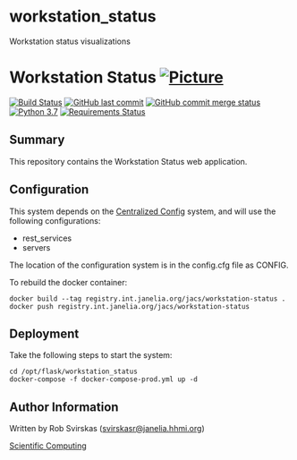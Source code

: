 # workstation_status
Workstation status visualizations

# Workstation Status [![Picture](https://raw.github.com/JaneliaSciComp/JaneliaSciComp.github.com/master/images/HHMI_Janelia_Color_Alternate_180x40.png)](http://www.janelia.org)

[![Build Status](https://travis-ci.org/JaneliaSciComp/workstation_status.svg?branch=master)](https://travis-ci.org/JaneliaSciComp/workstation_status)
[![GitHub last commit](https://img.shields.io/github/last-commit/JaneliaSciComp/workstation_status.svg)](https://github.com/JaneliaSciComp/workstation_status)
[![GitHub commit merge status](https://img.shields.io/github/commit-status/badges/shields/master/5d4ab86b1b5ddfb3c4a70a70bd19932c52603b8c.svg)](https://github.com/JaneliaSciComp/workstation_status)
[![Python 3.7](https://img.shields.io/badge/python-3.7-blue.svg)](https://www.python.org/downloads/release/python-360/)
[![Requirements Status](https://requires.io/github/JaneliaSciComp/workstation_status/requirements.svg?branch=master)](https://requires.io/github/JaneliaSciComp/workstation_status/requirements/?branch=master)

## Summary
This repository contains the Workstation Status web application. 

## Configuration

This system depends on the [Centralized Config](https://github.com/JaneliaSciComp/Centralized_Config) system, and
will use the following configurations:
- rest_services
- servers

The location of the configuration system is in the config.cfg file as CONFIG.

To rebuild the docker container:
```
docker build --tag registry.int.janelia.org/jacs/workstation-status .
docker push registry.int.janelia.org/jacs/workstation-status
```

## Deployment

Take the following steps to start the system:
```
cd /opt/flask/workstation_status
docker-compose -f docker-compose-prod.yml up -d
```

## Author Information
Written by Rob Svirskas (<svirskasr@janelia.hhmi.org>)

[Scientific Computing](http://www.janelia.org/research-resources/computing-resources)  
